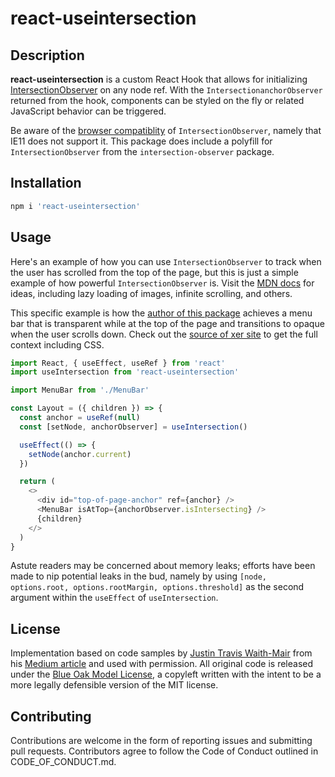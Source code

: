 # react-useintersection

## Description

**react-useintersection** is a custom React Hook that allows for initializing [IntersectionObserver](mdn) on any node ref. With the `IntersectionanchorObserver` returned from the hook, components can be styled on the fly or related JavaScript behavior can be triggered.

Be aware of the [browser compatiblity](https://caniuse.com/#feat=intersectionobserver) of `IntersectionObserver`, namely that IE11 does not support it. This package does include a polyfill for `IntersectionObserver` from the `intersection-observer` package.

## Installation

```bash
npm i 'react-useintersection'
```

## Usage

Here's an example of how you can use `IntersectionObserver` to track when the user has scrolled from the top of the page, but this is just a simple example of how powerful `IntersectionObserver` is. Visit the [MDN docs](mdn) for ideas, including lazy loading of images, infinite scrolling, and others.

This specific example is how the [author of this package](https://serra.allgood.dev) achieves a menu bar that is transparent while at the top of the page and transitions to opaque when the user scrolls down. Check out the [source of xer site](https://git.allgood.dev/jump_spider/allgood) to get the full context including CSS.

```javascript
import React, { useEffect, useRef } from 'react'
import useIntersection from 'react-useintersection'

import MenuBar from './MenuBar'

const Layout = ({ children }) => {
  const anchor = useRef(null)
  const [setNode, anchorObserver] = useIntersection()

  useEffect(() => {
    setNode(anchor.current)
  })

  return (
    <>
      <div id="top-of-page-anchor" ref={anchor} />
      <MenuBar isAtTop={anchorObserver.isIntersecting} />
      {children}
    </>
  )
}
```

Astute readers may be concerned about memory leaks; efforts have been made to nip potential leaks in the bud, namely by using `[node, options.root, options.rootMargin, options.threshold]` as the second argument within the `useEffect` of `useIntersection`.

## License

Implementation based on code samples by [Justin Travis Waith-Mair](travis) from his [Medium article](medium) and used with permission. All original code is released under the [Blue Oak Model License](https://blueoakcouncil.org/license/1.0.0), a copyleft written with the intent to be a more legally defensible version of the MIT license.

## Contributing

Contributions are welcome in the form of reporting issues and submitting pull requests. Contributors agree to follow the Code of Conduct outlined in CODE_OF_CONDUCT.md.

[mdn]: https://developer.mozilla.org/en-US/docs/Web/API/Intersection_Observer_API

[medium]: https://medium.com/the-non-traditional-developer/how-to-use-an-intersectionobserver-in-a-react-hook-9fb061ac6cb5

[travis]: https://twitter.com/want2code
